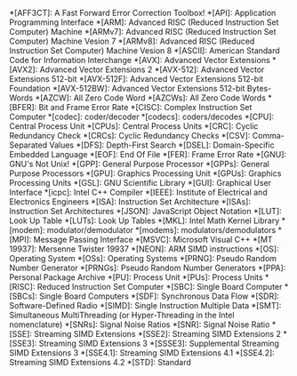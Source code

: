 *[AFF3CT]: A Fast Forward Error Correction Toolbox!
*[API]: Application Programming Interface
*[ARM]: Advanced RISC (Reduced Instruction Set Computer) Machine
*[ARMv7]: Advanced RISC (Reduced Instruction Set Computer) Machine Vesion 7
*[ARMv8]: Advanced RISC (Reduced Instruction Set Computer) Machine Vesion 8
*[ASCII]: American Standard Code for Information Interchange
*[AVX]: Advanced Vector Extensions
*[AVX2]: Advanced Vector Extensions 2
*[AVX-512]: Advanced Vector Extensions 512-bit
*[AVX-512F]: Advanced Vector Extensions 512-bit Foundation
*[AVX-512BW]: Advanced Vector Extensions 512-bit Bytes-Words
*[AZCW]: All Zero Code Word
*[AZCWs]: All Zero Code Words
*[BFER]: Bit and Frame Error Rate
*[CISC]: Complex Instruction Set Computer
*[codec]: coder/decoder
*[codecs]: coders/decodes
*[CPU]: Central Process Unit
*[CPUs]: Central Process Units
*[CRC]: Cyclic Redundancy Check
*[CRCs]: Cyclic Redundancy Checks
*[CSV]: Comma-Separated Values
*[DFS]: Depth-First Search
*[DSEL]: Domain-Specific Embedded Language
*[EOF]: End Of File
*[FER]: Frame Error Rate
*[GNU]: GNU's Not Unix!
*[GPP]: General Purpose Processor
*[GPPs]: General Purpose Processors
*[GPU]: Graphics Processing Unit
*[GPUs]: Graphics Processing Units
*[GSL]: GNU Scientific Library
*[GUI]: Graphical User Interface
*[icpc]: Intel C++ Compiler
*[IEEE]: Institute of Electrical and Electronics Engineers
*[ISA]: Instruction Set Architecture
*[ISAs]: Instruction Set Architectures
*[JSON]: JavaScript Object Notation
*[LUT]: Look Up Table
*[LUTs]: Look Up Tables
*[MKL]: Intel Math Kernel Library
*[modem]: modulator/demodulator
*[modems]: modulators/demodulators
*[MPI]: Message Passing Interface
*[MSVC]: Microsoft Visual C++
*[MT 19937]: Mersenne Twister 19937
*[NEON]: ARM SIMD instructions
*[OS]: Operating System
*[OSs]: Operating Systems
*[PRNG]: Pseudo Random Number Generator
*[PRNGs]: Pseudo Random Number Generators
*[PPA]: Personal Package Archive
*[PU]: Process Unit
*[PUs]: Process Units
*[RISC]: Reduced Instruction Set Computer
*[SBC]: Single Board Computer
*[SBCs]: Single Board Computers
*[SDF]: Synchronous Data Flow
*[SDR]: Software-Defined Radio
*[SIMD]: Single Instruction Multiple Data
*[SMT]: Simultaneous MultiThreading (or Hyper-Threading in the Intel nomenclature)
*[SNRs]: Signal Noise Ratios
*[SNR]: Signal Noise Ratio
*[SSE]: Streaming SIMD Extensions
*[SSE2]: Streaming SIMD Extensions 2
*[SSE3]: Streaming SIMD Extensions 3
*[SSSE3]: Supplemental Streaming SIMD Extensions 3
*[SSE4.1]: Streaming SIMD Extensions 4.1
*[SSE4.2]: Streaming SIMD Extensions 4.2
*[STD]: Standard
